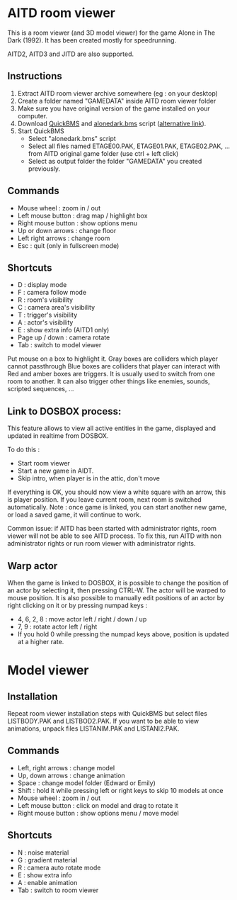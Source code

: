 # AITD room viewer

This is a room viewer (and 3D model viewer) for the game Alone in The Dark (1992).
It has been created mostly for speedrunning.

AITD2, AITD3 and JITD are also supported.

## Instructions
1. Extract AITD room viewer archive somewhere (eg : on your desktop)
2. Create a folder named "GAMEDATA" inside AITD room viewer folder
3. Make sure you have original version of the game installed on your computer.
4. Download [QuickBMS](http://aluigi.altervista.org/quickbms.htm) and [alonedark.bms](http://aluigi.altervista.org/bms/alonedark.bms) script ([alternative link](https://github.com/tigrouind/AITD-roomviewer/releases/download/1.1.14/alonedark.bms)).
5. Start QuickBMS
   - Select "alonedark.bms" script
   - Select all files named ETAGE00.PAK, ETAGE01.PAK, ETAGE02.PAK, ... from AITD original game folder (use ctrl + left click)
   - Select as output folder the folder "GAMEDATA" you created previously.

## Commands

- Mouse wheel : zoom in / out
- Left mouse button : drag map / highlight box
- Right mouse button : show options menu
- Up or down arrows : change floor
- Left right arrows : change room
- Esc : quit (only in fullscreen mode)

## Shortcuts

- D : display mode
- F : camera follow mode
- R : room's visibility
- C : camera area's visibility
- T : trigger's visibility
- A : actor's visibility
- E : show extra info (AITD1 only)
- Page up / down : camera rotate
- Tab : switch to model viewer

Put mouse on a box to highlight it.
Gray boxes are colliders which player cannot passthrough
Blue boxes are colliders that player can interact with
Red and amber boxes are triggers. It is usually used to switch from one room to another. It can also trigger other things like enemies, sounds, scripted sequences, ...

## Link to DOSBOX process:
This feature allows to view all active entities in the game, displayed and updated in realtime from DOSBOX.

To do this :

- Start room viewer
- Start a new game in AIDT.
- Skip intro, when player is in the attic, don't move

If everything is OK, you should now view a white square with an arrow, this is player position.
If you leave current room, next room is switched automatically.
Note : once game is linked, you can start another new game, or load a saved game, it will continue to work.

Common issue: if AITD has been started with administrator rights, room viewer will not be able to see AITD process.
To fix this, run AITD with non administrator rights or run room viewer with administrator rights.

## Warp actor
When the game is linked to DOSBOX, it is possible to change the position of an actor by selecting it, then pressing CTRL-W. The actor will be warped to mouse position. It is also possible to manually edit positions of an actor by right clicking on it or by pressing numpad keys :
- 4, 6, 2, 8 : move actor left / right / down / up
- 7, 9 : rotate actor left / right
- If you hold 0 while pressing the numpad keys above, position is updated at a higher rate.

# Model viewer

## Installation

Repeat room viewer installation steps with QuickBMS but select files LISTBODY.PAK and LISTBOD2.PAK.
If you want to be able to view animations, unpack files LISTANIM.PAK and LISTANI2.PAK.

## Commands

- Left, right arrows : change model
- Up, down arrows : change animation
- Space : change model folder (Edward or Emily)
- Shift : hold it while pressing left or right keys to skip 10 models at once
- Mouse wheel : zoom in / out
- Left mouse button : click on model and drag to rotate it
- Right mouse button : show options menu / move model

## Shortcuts

- N : noise material
- G : gradient material
- R : camera auto rotate mode
- E : show extra info
- A : enable animation
- Tab : switch to room viewer